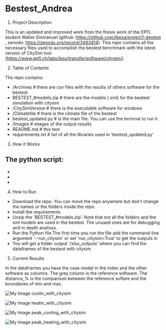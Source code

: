 # Bestest_Andrea

1. Project Description

This is an updated and improved work from the thesis work of the EPFL student Walter Emmanuel (github: https://github.com/ibpsa/project1-destest , 
                                                                                               zenodo: https://zenodo.org/record/3463414).
This repo contains all the necessary files used to accomplish the bestest benchmark with the latest version of CitySim tool (https://www.epfl.ch/labs/leso/transfer/software/citysim/).


2. Table of Contents

The repo contains:
- /Archives                 # there are csv files with the results of others software for the bestest
- BESTEST_#models.zip       # there are the models (.xml) for the bestest simulation with citysim
- /CitySimVersion           # there is the executable software for windows
- /Climatefile              # there is the climate file of the bestest
- bestest_updated.py        # is the main file. You can use the terminal to run it 
- /Images                   # images of the output results
- README.md                 # this text
- requirements.txt          # list of all the libraries used in 'bestest_updated.py'


3. How it Works

The python script:
- 
- 
- 
- 

4. How to Run

- Download the repo. You can move the repo anywhere but don't change the names or the folders inside the repo.
- Install the requirements
- Unzip the 'BESTEST_#models.zip'. Note that not all the folders and the xml models are used in the bestest. The unused ones are for debugging and in depth analisys.
- Run the Python file.The first time you run the file add the command-line argument '--run_citysim' or set 'run_citysim=True' to get the outputs in 
- You will get a folder output '/xlsx_outputs' where you can find the dataframes of the bestest with citysim


5. Current Results

In the dataframes you have the case model in the index and the other software as columns.
The grey column is the reference software. The distance_% is the comparison between the reference softare and the boundaries of min and max.

![My Image](../Images/coolin_with_citysim.png)
coolin_with_citysim

![My Image](../Images/heatin_with_citysim.png)
heatin_with_citysim

![My Image](../Images/peak_cooling_with_citysim.png)
peak_cooling_with_citysim

![My Image](../Images/peak_heating_with_citysim.png)
peak_heating_with_citysim
